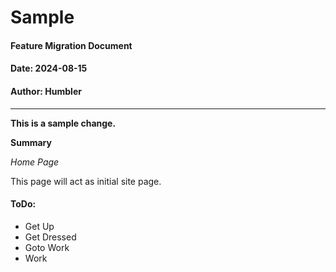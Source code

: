 # Sample

#### Feature Migration Document

#### Date: 2024-08-15

#### Author: Humbler

***





**This is a sample change.**



**Summary**

_Home Page_

This page will act as initial site page.

#### ToDo:

* Get Up
* Get Dressed
* Goto Work
* Work
